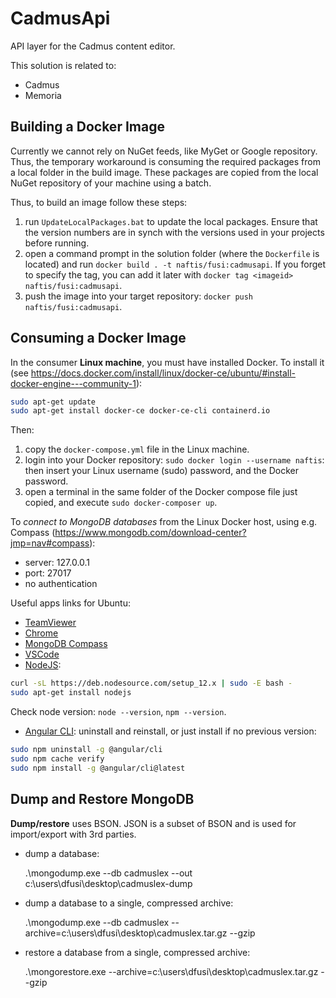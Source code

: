# CadmusApi

API layer for the Cadmus content editor.

This solution is related to:

- Cadmus
- Memoria

## Building a Docker Image

Currently we cannot rely on NuGet feeds, like MyGet or Google repository. Thus, the temporary workaround is consuming the required packages from a local folder in the build image. These packages are copied from the local NuGet repository of your machine using a batch.

Thus, to build an image follow these steps:

1. run `UpdateLocalPackages.bat` to update the local packages. Ensure that the version numbers are in synch with the versions used in your projects before running.
2. open a command prompt in the solution folder (where the `Dockerfile` is located) and run `docker build . -t naftis/fusi:cadmusapi`. If you forget to specify the tag, you can add it later with `docker tag <imageid> naftis/fusi:cadmusapi`.
3. push the image into your target repository: `docker push naftis/fusi:cadmusapi`.

## Consuming a Docker Image

In the consumer __Linux machine__, you must have installed Docker. To install it (see <https://docs.docker.com/install/linux/docker-ce/ubuntu/#install-docker-engine---community-1>):

```bash
sudo apt-get update
sudo apt-get install docker-ce docker-ce-cli containerd.io
```

Then:

1. copy the `docker-compose.yml` file in the Linux machine.
2. login into your Docker repository: `sudo docker login --username naftis`: then insert your Linux username (sudo) password, and the Docker password.
3. open a terminal in the same folder of the Docker compose file just copied, and execute `sudo docker-composer up`.

To *connect to MongoDB databases* from the Linux Docker host, using e.g. Compass (<https://www.mongodb.com/download-center?jmp=nav#compass>):

- server: 127.0.0.1
- port: 27017
- no authentication

Useful apps links for Ubuntu:

- [TeamViewer](https://www.teamviewer.com/en/download/linux/)
- [Chrome](https://www.google.com/intl/en-US/chrome/)
- [MongoDB Compass](https://www.mongodb.com/download-center?jmp=nav#compass)
- [VSCode](https://code.visualstudio.com/download)
- [NodeJS](https://www.digitalocean.com/community/tutorials/how-to-install-node-js-on-ubuntu-16-04):

```bash
curl -sL https://deb.nodesource.com/setup_12.x | sudo -E bash -
sudo apt-get install nodejs
```

Check node version: `node --version`, `npm --version`.

- [Angular CLI](https://tecadmin.net/install-angular-on-ubuntu/): uninstall and reinstall, or just install if no previous version:

```bash
sudo npm uninstall -g @angular/cli
sudo npm cache verify
sudo npm install -g @angular/cli@latest
```

## Dump and Restore MongoDB

**Dump/restore** uses BSON. JSON is a subset of BSON and is used for import/export with 3rd parties.

- dump a database:

	.\mongodump.exe --db cadmuslex --out c:\users\dfusi\desktop\cadmuslex-dump

- dump a database to a single, compressed archive:

	.\mongodump.exe --db cadmuslex --archive=c:\users\dfusi\desktop\cadmuslex.tar.gz --gzip

- restore a database from a single, compressed archive:

	.\mongorestore.exe --archive=c:\users\dfusi\desktop\cadmuslex.tar.gz --gzip
